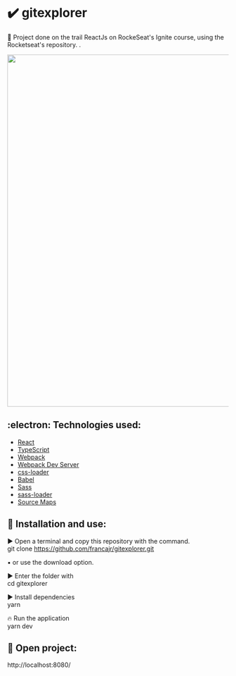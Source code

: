 # :heavy_check_mark: gitexplorer
:tada: Project done on the trail ReactJs on RockeSeat's Ignite course, using the Rocketseat's repository.
.
<div align="center">
  <img src="https://user-images.githubusercontent.com/11893798/134775644-d97511eb-e58c-4653-b506-c809ae52888a.png" width="800px" />
</div>

## 	:electron: Technologies used:

- [React](https://pt-br.reactjs.org/)
- [TypeScript](https://www.typescriptlang.org/)
- [Webpack](https://webpack.js.org/)
- [Webpack Dev Server](https://webpack.js.org/configuration/dev-server/)
- [css-loader](https://webpack.js.org/loaders/css-loader/)
- [Babel](https://babeljs.io/)
- [Sass](https://sass-lang.com/)
- [sass-loader](https://github.com/webpack-contrib/sass-loader)
- [Source Maps](https://www.html5rocks.com/en/tutorials/developertools/sourcemaps/)

## :wrench: Installation and use:

:arrow_forward: Open a terminal and copy this repository with the command.<br>
git clone https://github.com/francajr/gitexplorer.git<br>

:black_small_square: or use the download option.<br>

:arrow_forward: Enter the folder with<br>
cd gitexplorer

:arrow_forward: Install dependencies<br>
yarn

:fire: Run the application<br>
yarn dev

## :rocket: Open project:
http://localhost:8080/
